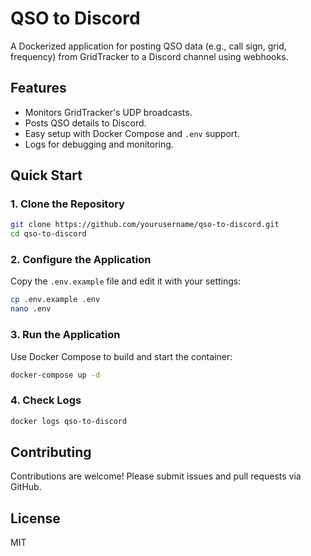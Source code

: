 
# QSO to Discord

A Dockerized application for posting QSO data (e.g., call sign, grid, frequency) from GridTracker to a Discord channel using webhooks.

## Features

- Monitors GridTracker's UDP broadcasts.
- Posts QSO details to Discord.
- Easy setup with Docker Compose and `.env` support.
- Logs for debugging and monitoring.

## Quick Start

### 1. Clone the Repository

```bash
git clone https://github.com/yourusername/qso-to-discord.git
cd qso-to-discord
```

### 2. Configure the Application

Copy the `.env.example` file and edit it with your settings:

```bash
cp .env.example .env
nano .env
```

### 3. Run the Application

Use Docker Compose to build and start the container:

```bash
docker-compose up -d
```

### 4. Check Logs

```bash
docker logs qso-to-discord
```

## Contributing

Contributions are welcome! Please submit issues and pull requests via GitHub.

## License

MIT
